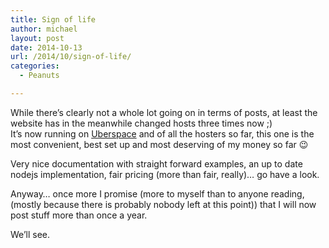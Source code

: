 ```yaml
---
title: Sign of life
author: michael
layout: post
date: 2014-10-13
url: /2014/10/sign-of-life/
categories:
  - Peanuts

---
```

While there&#8217;s clearly not a whole lot going on in terms of posts, at least the website has in the meanwhile changed hosts three times now ;)   
It&#8217;s now running on [Uberspace](http://uberspace.de) and of all the hosters so far, this one is the most convenient, best set up and most deserving of my money so far 😉

Very nice documentation with straight forward examples, an up to date nodejs implementation, fair pricing (more than fair, really)&#8230; go have a look.

Anyway&#8230; once more I promise (more to myself than to anyone reading, (mostly because there is probably nobody left at this point)) that I will now post stuff more than once a year.

We&#8217;ll see.
